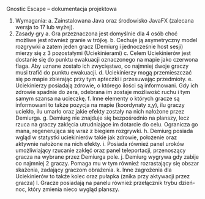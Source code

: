 Gnostic Escape – dokumentacja projektowa

1.	Wymagania:
    a.	Zainstalowana Java oraz środowisko JavaFX (zalecana wersja to 17 lub wyżej).
2.	Zasady gry
    a.	Gra przeznaczona jest domyślnie dla 4 osób choć możliwe jest również granie w trójkę. 
    b.	Cechuje ją asymetryczny model rozgrywki a zatem jeden gracz (Demiurg i jednocześnie host sesji) mierzy się z 3 pozostałymi (Uciekinierami)
    c.	Celem Uciekinierów jest dostanie się do punktu ewakuacji oznaczonego na mapie jako czerwona flaga. 
        Aby uznane zostało ich zwycięstwo, co najmniej dwoje graczy musi trafić do punktu ewakuacji.
    d.	Uciekinierzy mogą przemieszczać się po mapie zbierając przy tym apteczki i przesuwając przedmioty.
    e.	Uciekinierzy posiadają zdrowie, o którego ilości są informowani. 
        Gdy ich zdrowie spadnie do zera, odebrana im zostaje możliwość ruchu i tym samym szansa na ucieczkę.
    f.	Inne elementy o których gracze są informowani to także pozycja na mapie (koordynaty x,y), ilu graczy uciekło, ilu umarło 
        oraz jakie efekty zostały na nich nałożone przez Demiurga.
    g.	Demiurg nie znajduje się bezpośrednio na planszy, lecz rzuca na graczy zaklęcia utrudniające im dotarcie do celu. 
        Ogranicza go mana, regenerująca się wraz z biegiem rozgrywki.
    h.	Demiurg posiada wgląd w statystki uciekinierów takie jak zdrowie, położenie oraz aktywnie nałożone na nich efekty.
    i.	Posiada również panel uroków umożliwiający rzucanie zaklęć oraz panel teleportacji, przenoszący gracza na wybrane przez Demiurga pole.
    j.	Demiurg wygrywa gdy zabije co najmniej 2 graczy. Pomaga mu w tym również rozrastający się obszar skażenia, zadający graczom obrażenia.
    k.	Inne zagrożenia dla Uciekinierów to także kolec oraz pułapka (znika przy aktywacji przez gracza)
    l.	Gracze posiadają na panelu również przełącznik trybu dzień-noc, który zmienia nieco wygląd planszy.

